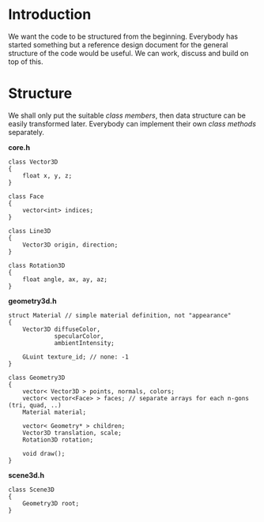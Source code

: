 # Introduction #

We want the code to be structured from the beginning. Everybody has started something but a reference design document for the general structure of the code would be useful. We can work, discuss and build on top of this.

# Structure #

We shall only put the suitable _class members_, then data structure can be easily transformed later. Everybody can implement their own _class methods_ separately.

**core.h**
```
class Vector3D
{
    float x, y, z;
}

class Face
{
    vector<int> indices;
}

class Line3D
{
    Vector3D origin, direction;
}

class Rotation3D
{
    float angle, ax, ay, az;
}
```

**geometry3d.h**
```
struct Material // simple material definition, not "appearance"
{
    Vector3D diffuseColor,
             specularColor,
             ambientIntensity;

    GLuint texture_id; // none: -1
}

class Geometry3D
{
    vector< Vector3D > points, normals, colors;
    vector< vector<Face> > faces; // separate arrays for each n-gons (tri, quad, ..) 
    Material material;

    vector< Geometry* > children;
    Vector3D translation, scale;
    Rotation3D rotation; 

    void draw();
}
```

**scene3d.h**
```
class Scene3D
{
    Geometry3D root;
}
```